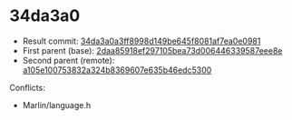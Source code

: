 # 34da3a0
- Result commit: [34da3a0a3ff8998d149be645f8081af7ea0e0981](https://github.com/MarlinFirmware/Marlin/commit/34da3a0a3ff8998d149be645f8081af7ea0e0981)
- First parent (base): [2daa85918ef297105bea73d006446339587eee8e](https://github.com/MarlinFirmware/Marlin/commit/2daa85918ef297105bea73d006446339587eee8e)
- Second parent (remote): [a105e100753832a324b8369607e635b46edc5300](https://github.com/MarlinFirmware/Marlin/commit/a105e100753832a324b8369607e635b46edc5300)

Conflicts:
- Marlin/language.h
